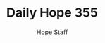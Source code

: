 ---
image: /assets/img/daily-hope-default-artwork.png
title: Daily Hope 355
number: 355
categories:
  - Daily Hope
author: Hope Staff
notes: Daily Hope 355
embed: >-
  <iframe src="https://open.spotify.com/embed/episode/5JZS4WIvXQK6jM756Cko8Y?utm_source=generator" width="400px" height="102px" frameborder=“0" scrolling=“no”></iframe>
---